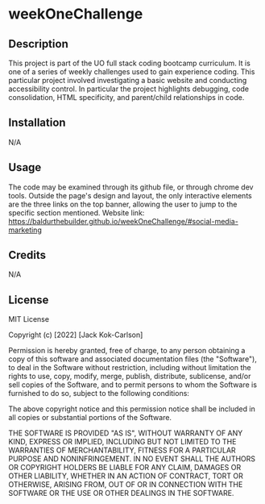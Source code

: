 # weekOneChallenge

## Description

This project is part of the UO full stack coding bootcamp curriculum. It is one of a series of weekly challenges used to gain experience coding. This particular project involved investigating a basic website and conducting accessibility control. In particular the project highlights debugging, code consolidation, HTML specificity, and parent/child relationships in code.

## Installation
N/A

## Usage

The code may be examined through its github file, or through chrome dev tools. Outside the page's design and layout, the only interactive elements are the three links on the top banner, allowing the user to jump to the specific section mentioned.
Website link: https://baldurthebuilder.github.io/weekOneChallenge/#social-media-marketing

## Credits
N/A

## License

MIT License

Copyright (c) [2022] [Jack Kok-Carlson]

Permission is hereby granted, free of charge, to any person obtaining a copy
of this software and associated documentation files (the "Software"), to deal
in the Software without restriction, including without limitation the rights
to use, copy, modify, merge, publish, distribute, sublicense, and/or sell
copies of the Software, and to permit persons to whom the Software is
furnished to do so, subject to the following conditions:

The above copyright notice and this permission notice shall be included in all
copies or substantial portions of the Software.

THE SOFTWARE IS PROVIDED "AS IS", WITHOUT WARRANTY OF ANY KIND, EXPRESS OR
IMPLIED, INCLUDING BUT NOT LIMITED TO THE WARRANTIES OF MERCHANTABILITY,
FITNESS FOR A PARTICULAR PURPOSE AND NONINFRINGEMENT. IN NO EVENT SHALL THE
AUTHORS OR COPYRIGHT HOLDERS BE LIABLE FOR ANY CLAIM, DAMAGES OR OTHER
LIABILITY, WHETHER IN AN ACTION OF CONTRACT, TORT OR OTHERWISE, ARISING FROM,
OUT OF OR IN CONNECTION WITH THE SOFTWARE OR THE USE OR OTHER DEALINGS IN THE
SOFTWARE.
